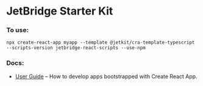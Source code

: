# JetBridge Starter Kit

### To use:

`npx create-react-app myapp --template @jetkit/cra-template-typescript --scripts-version jetbridge-react-scripts --use-npm`

### Docs:

- [User Guide](https://facebook.github.io/create-react-app/) – How to develop apps bootstrapped with Create React App.
